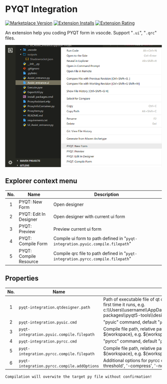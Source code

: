 # PYQT Integration

[![Marketplace Version](https://vsmarketplacebadge.apphb.com/version-short/zhoufeng.pyqt-integration.svg)](https://marketplace.visualstudio.com/items?itemName=zhoufeng.pyqt-integration) [![Extension Installs](https://vsmarketplacebadge.apphb.com/installs/zhoufeng.pyqt-integration.svg)](https://marketplace.visualstudio.com/items?itemName=zhoufeng.pyqt-integration) [![Extension Rating](https://vsmarketplacebadge.apphb.com/rating/zhoufeng.pyqt-integration.svg)](https://marketplace.visualstudio.com/items?itemName=zhoufeng.pyqt-integration)

An extension help you coding PYQT form in vsocde. Support "`.ui`", "`.qrc`" files.

![preview](./imgs/preview.png)

## Explorer context menu

|No.|Name|Description|
|:---:|---|---|
|1|PYQT: New Form|Open designer|
|2|PYQT: Edit In Designer|Open designer with current ui form|
|3|PYQT: Preview|Preview current ui form|
|4|PYQT: Compile Form|Compile ui form to path defined in "`pyqt-integration.pyuic.compile.filepath`"|
|5|PYQT: Compile Resource|Compile qrc file to path defined in "`pyqt-integration.pyrcc.compile.filepath`"|

## Properties

|No.|Name|Description|
|:---:|---|---|
|1|`pyqt-integration.qtdesigner.path`|Path of executable file of qt designer, the extension will ask you to set at the first time it runs, e.g. c:\\\\Users\\\\username\\\\AppData\\\\Local\\\\Programs\\\\Python\\\\Python35\\\\Lib\\\\site-packages\\\\pyqt5-tools\\\\designer.exe|
|2|`pyqt-integration.pyuic.cmd`|"pyuic" command, default "`pyuic5`"|
|3|`pyqt-integration.pyuic.compile.filepath`|Compile file path, relative path as default, switch to absolute path by involving ${workspace}, e.g. \${workspace}\\\\UI\\\\Ui_\${ui_name}.py|
|4|`pyqt-integration.pyrcc.cmd`|"pyrcc" command, default "`pyrcc5`"|
|5|`pyqt-integration.pyrcc.compile.filepath`|Compile file path, relative path as default, switch to absolute path by involving ${workspace}, e.g. \${workspace}\\\\QRC\\\\\${qrc_name}_rc.py|
|6|`pyqt-integration.pyrcc.compile.addOptions`|Additional options for pyrcc compiling, it can be a combination of '-root', '-threshold', '-compress', '-no-compress', etc.|

```text
Compilation will overwite the target py file without confirmation!
```